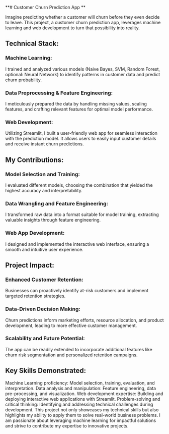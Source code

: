 **# Customer Churn Prediction App **

Imagine predicting whether a customer will churn before they even decide to leave. This project, a customer churn prediction app, leverages machine learning and web development to turn that possibility into reality.

## Technical Stack:

### Machine Learning: 
I trained and analyzed various models (Naive Bayes, SVM, Random Forest, optional: Neural Network) to identify patterns in customer data and predict churn probability.

### Data Preprocessing & Feature Engineering: 
I meticulously prepared the data by handling missing values, scaling features, and crafting relevant features for optimal model performance.

### Web Development: 
Utilizing Streamlit, I built a user-friendly web app for seamless interaction with the prediction model. It allows users to easily input customer details and receive instant churn predictions.

## My Contributions:

### Model Selection and Training: 
I evaluated different models, choosing the combination that yielded the highest accuracy and interpretability.

### Data Wrangling and Feature Engineering: 
I transformed raw data into a format suitable for model training, extracting valuable insights through feature engineering.

### Web App Development: 
I designed and implemented the interactive web interface, ensuring a smooth and intuitive user experience.

## Project Impact:

### Enhanced Customer Retention: 
Businesses can proactively identify at-risk customers and implement targeted retention strategies.

### Data-Driven Decision Making: 
Churn predictions inform marketing efforts, resource allocation, and product development, leading to more effective customer management.

### Scalability and Future Potential: 
The app can be readily extended to incorporate additional features like churn risk segmentation and personalized retention campaigns.

## Key Skills Demonstrated:

Machine Learning proficiency: Model selection, training, evaluation, and interpretation.
Data analysis and manipulation: Feature engineering, data pre-processing, and visualization.
Web development expertise: Building and deploying interactive web applications with Streamlit.
Problem-solving and critical thinking: Identifying and addressing technical challenges during development.
This project not only showcases my technical skills but also highlights my ability to apply them to solve real-world business problems. I am passionate about leveraging machine learning for impactful solutions and strive to contribute my expertise to innovative projects.
